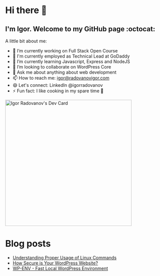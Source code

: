 # Hi there 👋

## I'm Igor. Welcome to my GitHub page :octocat:

A little bit about me:

- 🔭 I’m currently working on Full Stack Open Course
- 💼 I'm currently employed as Technical Lead at GoDaddy
- 🌱 I’m currently learning Javascript, Express and NodeJS
- 👯 I’m looking to collaborate on WordPress Core
- 💬 Ask me about anything about web development
- 📫 How to reach me: igor@radovanovigor.com
- 😄 Let's connect: LinkedIn @igorradovanov
- ⚡ Fun fact: I like cooking in my spare time 🍳

<a href="https://app.daily.dev/igor_radovanov"><img src="https://api.daily.dev/devcards/bc753d428fbd4092a8e4ef1babf66219.png?r=ae3" width="400" alt="Igor Radovanov's Dev Card"/></a>

# Blog posts
<!-- BLOG-POST-LIST:START -->
- [Understanding Proper Usage of Linux Commands](https://blog.radovanovigor.com/understanding-proper-usage-of-linux-commands)
- [How Secure is Your WordPress Website?](https://blog.radovanovigor.com/how-secure-is-your-wordpress-website)
- [WP-ENV - Fast Local WordPress Environment](https://blog.radovanovigor.com/wp-env-fast-local-wordpress-environment)
<!-- BLOG-POST-LIST:END -->


